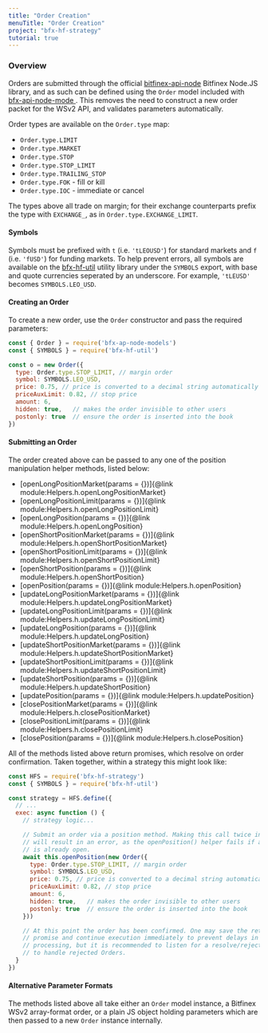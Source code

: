 ```yaml
---
title: "Order Creation"
menuTitle: "Order Creation"
project: "bfx-hf-strategy"
tutorial: true
---
```

### Overview

Orders are submitted through the official [bitfinex-api-node](https://github.com/bitfinexcom/bitfinex-api-node) Bitfinex Node.JS library, and as such can be defined using the `Order` model included with [bfx-api-node-mode ](https://github.com/bitfinexcom/bfx-api-node-models). This removes the need to construct a new order packet for the WSv2 API, and validates parameters automatically.

Order types are available on the `Order.type` map:

* `Order.type.LIMIT`
* `Order.type.MARKET`
* `Order.type.STOP`
* `Order.type.STOP_LIMIT`
* `Order.type.TRAILING_STOP`
* `Order.type.FOK` - fill or kill
* `Order.type.IOC` - immediate or cancel

The types above all trade on margin; for their exchange counterparts prefix the type with `EXCHANGE_`, as in `Order.type.EXCHANGE_LIMIT`.

#### Symbols

Symbols must be prefixed with `t` (i.e. `'tLEOUSD'`) for standard markets and `f` (i.e. `'fUSD'`) for funding markets. To help prevent errors, all symbols are available on the [bfx-hf-util](https://github.com/bitfinexcom/bfx-hf-util) utility library under the `SYMBOLS` export, with base and quote currencies seperated by an underscore. For example, `'tLEUSD'` becomes `SYMBOLS.LEO_USD`.

#### Creating an Order

To create a new order, use the `Order` constructor and pass the required parameters:

```js
const { Order } = require('bfx-ap-node-models')
const { SYMBOLS } = require('bfx-hf-util')

const o = new Order({
  type: Order.type.STOP_LIMIT, // margin order
  symbol: SYMBOLS.LEO_USD,
  price: 0.75, // price is converted to a decimal string automatically
  priceAuxLimit: 0.82, // stop price
  amount: 6,
  hidden: true,   // makes the order invisible to other users
  postonly: true  // ensure the order is inserted into the book
})
```

#### Submitting an Order

The order created above can be passed to any one of the position manipulation helper methods, listed below:

* [openLongPositionMarket(params = {})]{@link module:Helpers.h.openLongPositionMarket}
* [openLongPositionLimit(params = {})]{@link module:Helpers.h.openLongPositionLimit}
* [openLongPosition(params = {})]{@link module:Helpers.h.openLongPosition}
* [openShortPositionMarket(params = {})]{@link module:Helpers.h.openShortPositionMarket}
* [openShortPositionLimit(params = {})]{@link module:Helpers.h.openShortPositionLimit}
* [openShortPosition(params = {})]{@link module:Helpers.h.openShortPosition}
* [openPosition(params = {})]{@link module:Helpers.h.openPosition}
* [updateLongPositionMarket(params = {})]{@link module:Helpers.h.updateLongPositionMarket}
* [updateLongPositionLimit(params = {})]{@link module:Helpers.h.updateLongPositionLimit}
* [updateLongPosition(params = {})]{@link module:Helpers.h.updateLongPosition}
* [updateShortPositionMarket(params = {})]{@link module:Helpers.h.updateShortPositionMarket}
* [updateShortPositionLimit(params = {})]{@link module:Helpers.h.updateShortPositionLimit}
* [updateShortPosition(params = {})]{@link module:Helpers.h.updateShortPosition}
* [updatePosition(params = {})]{@link module:Helpers.h.updatePosition}
* [closePositionMarket(params = {})]{@link module:Helpers.h.closePositionMarket}
* [closePositionLimit(params = {})]{@link module:Helpers.h.closePositionLimit}
* [closePosition(params = {})]{@link module:Helpers.h.closePosition}

All of the methods listed above return promises, which resolve on order confirmation. Taken together, within a strategy this might look like:

```js
const HFS = require('bfx-hf-strategy')
const { SYMBOLS } = require('bfx-hf-util')

const strategy = HFS.define({
  // ...
  exec: async function () {
    // strategy logic...

    // Submit an order via a position method. Making this call twice in a row
    // will result in an error, as the openPosition() helper fails if a position
    // is already open.
    await this.openPosition(new Order({
      type: Order.type.STOP_LIMIT, // margin order
      symbol: SYMBOLS.LEO_USD,
      price: 0.75, // price is converted to a decimal string automatically
      priceAuxLimit: 0.82, // stop price
      amount: 6,
      hidden: true,   // makes the order invisible to other users
      postonly: true  // ensure the order is inserted into the book
    }))

    // At this point the order has been confirmed. One may save the returned
    // promise and continue execution immediately to prevent delays in logic
    // processing, but it is recommended to listen for a resolve/reject in order
    // to handle rejected Orders.
  }
})
```

#### Alternative Parameter Formats

The methods listed above all take either an `Order` model instance, a Bitfinex WSv2 array-format order, or a plain JS object holding parameters which are then passed to a new `Order` instance internally.
